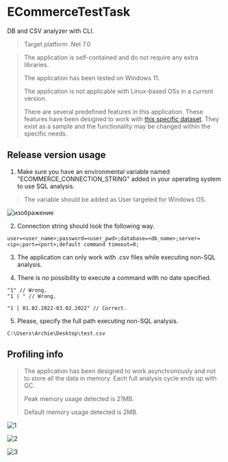 # ECommerceTestTask
DB and CSV analyzer with CLI. 
> Target platform .Net 7.0

> The application is self-contained and do not require any extra libraries.
> 
> The application has been tested on Windows 11.
>
> The application is not applicable with Linux-based OSs in a current version.
>
> There are several predefined features in this application. These features have been designed to work with [this specific dataset](https://www.kaggle.com/datasets/mkechinov/ecommerce-behavior-data-from-multi-category-store). They exist as a sample and the functionality may be changed within the specific needs. 

## Release version usage
1. Make sure you have an environmental variable named "ECOMMERCE_CONNECTION_STRING" added in your operating system to use SQL analysis.
   
> The variable should be added as User targeted for Windows OS.
> 
![изображение](https://github.com/AtFy/ECommerceTestTask/assets/75484528/17d814ad-2ee0-4bf0-b65c-a2ea16b676e2)

2. Connection string should look the following way.
```
user=<user_name>;password=<user_pwd>;database=<db_name>;server=<ip>;port=<port>;default command timeout=0;
```

3. The application can only work with .csv files while executing non-SQL analysis.

4. There is no possibility to execute a command with no date specified.
```Csharp
"1" // Wrong.
"1 | " // Wrong.

"1 | 01.02.2022-03.02.2022" // Correct.
```

5. Please, specify the full path executing non-SQL analysis.
```
C:\Users\Archie\Desktop\test.csv
```

## Profiling info
> The application has been designed to work asynchronously and not to store all the data in memory. Each full analysis cycle ends up with GC.
>
> Peak memory usage detected is 21MB.
>
> Default memory usage detected is 2MB.

![1](https://github.com/AtFy/ECommerceTestTask/assets/75484528/ba7f5a00-7c9e-472a-adfe-8b5d01b9da25)

![2](https://github.com/AtFy/ECommerceTestTask/assets/75484528/419507d1-d0f3-4800-a7db-0623fdb8a68f)

![3](https://github.com/AtFy/ECommerceTestTask/assets/75484528/f03eb4e7-f585-468c-958b-3bea369423fb)
